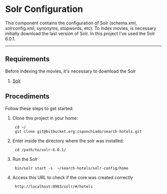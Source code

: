 # Solr Configuration

This component contains the configuration of Solr (schema.xml, solrconfig.xml, synonyms, stopwords, etc).
To index movies, is necessary initially download the last version of Solr. In this project I've used the 
Solr 6.0.1.

***
## Requirements

Before indexing the movies, it's necessary to download the Solr

1. [Solr](http://www.apache.org/dyn/closer.lua/lucene/solr/6.0.1)

## Procediments

Follow these steps to get started:

1. Clone this project in your home:
    
        cd ~/
        git clone git@bitbucket.org:csponchiado/search-hotels.git


2. Enter inside the directory where the solr was installed:

        cd /path/to/solr-6.0.1/
                
3. Run the Solr

        bin/solr start -s  ~/search-hotels/solr-config/home
        
4. Access this URL to check if the core was created correctly

        http://localhost:8983/solr/#/hotels
        

